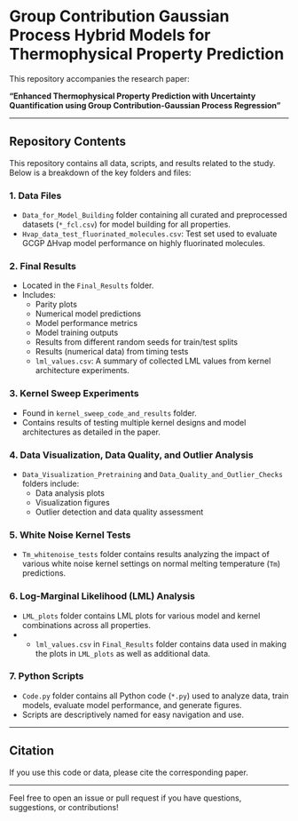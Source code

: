 # Group Contribution Gaussian Process Hybrid Models for Thermophysical Property Prediction

This repository accompanies the research paper:

**“Enhanced Thermophysical Property Prediction with Uncertainty Quantification using Group Contribution-Gaussian Process Regression”**

---

## Repository Contents

This repository contains all data, scripts, and results related to the study. Below is a breakdown of the key folders and files:

### 1. Data Files
- `Data_for_Model_Building` folder containing all curated and preprocessed datasets (`*_fcl.csv`) for model building for all properties.
- `Hvap_data_test_fluorinated_molecules.csv`: Test set used to evaluate GCGP ΔHvap model performance on highly fluorinated molecules.

### 2. Final Results
- Located in the `Final_Results` folder.
- Includes:
  - Parity plots
  - Numerical model predictions
  - Model performance metrics
  - Model training outputs
  - Results from different random seeds for train/test splits
  - Results (numerical data) from timing tests
  - `lml_values.csv`: A summary of collected LML values from kernel architecture experiments.

### 3. Kernel Sweep Experiments
- Found in `kernel_sweep_code_and_results` folder.
- Contains results of testing multiple kernel designs and model architectures as detailed in the paper.

### 4. Data Visualization, Data Quality, and Outlier Analysis
- `Data_Visualization_Pretraining` and `Data_Quality_and_Outlier_Checks` folders include:
  - Data analysis plots
  - Visualization figures
  - Outlier detection and data quality assessment

### 5. White Noise Kernel Tests
- `Tm_whitenoise_tests` folder contains results analyzing the impact of various white noise kernel settings on normal melting temperature (`Tm`) predictions.

### 6. Log-Marginal Likelihood (LML) Analysis
- `LML_plots` folder contains LML plots for various model and kernel combinations across all properties.
- - `lml_values.csv` in `Final_Results` folder contains data used in making the plots in `LML_plots` as well as additional data.
  

### 7. Python Scripts
- `Code.py` folder contains all Python code (`*.py`) used to  analyze data, train models, evaluate model performance, and generate figures.
- Scripts are descriptively named for easy navigation and use.

---

## Citation
If you use this code or data, please cite the corresponding paper.

---

Feel free to open an issue or pull request if you have questions, suggestions, or contributions!
